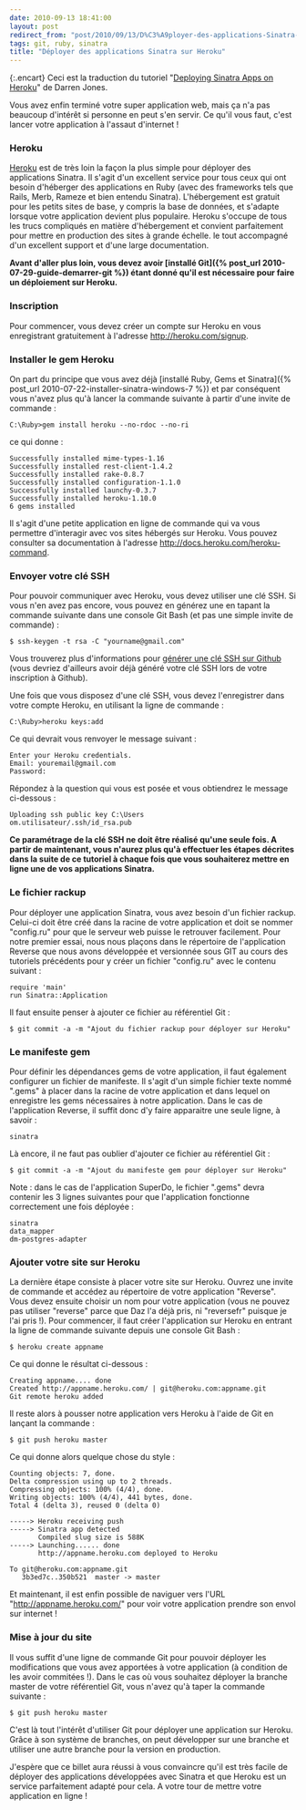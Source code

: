 ```yaml
---
date: 2010-09-13 18:41:00
layout: post
redirect_from: "post/2010/09/13/D%C3%A9ployer-des-applications-Sinatra-sur-Heroku"
tags: git, ruby, sinatra
title: "Déployer des applications Sinatra sur Heroku"
---
```


{:.encart}
Ceci est la traduction du tutoriel "[Deploying Sinatra Apps on Heroku](http://ididitmyway.herokuapp.com/past/2010/1/16/deploying_sinatra_apps_on_heroku/)" de Darren Jones.

Vous avez enfin terminé votre super application web, mais ça n'a pas
beaucoup d'intérêt si personne en peut s'en servir. Ce qu'il vous faut, c'est
lancer votre application à l'assaut d'internet !

### Heroku

[Heroku](http://heroku.com/) est de très loin la
façon la plus simple pour déployer des applications Sinatra. Il s'agit d'un
excellent service pour tous ceux qui ont besoin d'héberger des applications en
Ruby (avec des frameworks tels que Rails, Merb, Rameze et bien entendu
Sinatra). L'hébergement est gratuit pour les petits sites de base, y compris la
base de données, et s'adapte lorsque votre application devient plus populaire.
Heroku s'occupe de tous les trucs compliqués en matière d'hébergement et
convient parfaitement pour mettre en production des sites à grande échelle. le
tout accompagné d'un excellent support et d'une large documentation.

**Avant d'aller plus loin, vous devez avoir [installé Git]({% post_url 2010-07-29-guide-demarrer-git %}) étant donné qu'il est nécessaire pour faire un
déploiement sur Heroku.**

### Inscription

Pour commencer, vous devez créer un compte sur Heroku en vous enregistrant
gratuitement à l'adresse <http://heroku.com/signup>.

### Installer le gem Heroku

On part du principe que vous avez déjà [installé Ruby, Gems et Sinatra]({% post_url 2010-07-22-installer-sinatra-windows-7 %}) et par conséquent vous n'avez
plus qu'à lancer la commande suivante à partir d'une invite de
commande :

```
C:\Ruby>gem install heroku --no-rdoc --no-ri
```

ce qui donne :

```
Successfully installed mime-types-1.16
Successfully installed rest-client-1.4.2
Successfully installed rake-0.8.7
Successfully installed configuration-1.1.0
Successfully installed launchy-0.3.7
Successfully installed heroku-1.10.0
6 gems installed
```

Il s'agit d'une petite application en ligne de commande qui va vous
permettre d'interagir avec vos sites hébergés sur Heroku. Vous pouvez consulter
sa documentation à l'adresse <http://docs.heroku.com/heroku-command>.

### Envoyer votre clé SSH

Pour pouvoir communiquer avec Heroku, vous devez utiliser une clé SSH. Si
vous n'en avez pas encore, vous pouvez en générez une en tapant la commande
suivante dans une console Git Bash (et pas une simple invite de
commande) :

```
$ ssh-keygen -t rsa -C "yourname@gmail.com"
```

Vous trouverez plus d'informations pour [générer une clé SSH
sur Github](http://help.github.com/msysgit-key-setup/) (vous devriez d'ailleurs avoir déjà généré votre clé SSH lors de
votre inscription à Github).

Une fois que vous disposez d'une clé SSH, vous devez l'enregistrer dans
votre compte Heroku, en utilisant la ligne de commande :

```
C:\Ruby>heroku keys:add 
```

Ce qui devrait vous renvoyer le message suivant :

```
Enter your Heroku credentials. 
Email: youremail@gmail.com 
Password: 
```

Répondez à la question qui vous est posée et vous obtiendrez le message
ci-dessous :

```
Uploading ssh public key C:\Users
om.utilisateur/.ssh/id_rsa.pub
```

**Ce paramétrage de la clé SSH ne doit être réalisé qu'une seule fois.
A partir de maintenant, vous n'aurez plus qu'à effectuer les étapes décrites
dans la suite de ce tutoriel à chaque fois que vous souhaiterez mettre en ligne
une de vos applications Sinatra.**

### Le fichier rackup

Pour déployer une application Sinatra, vous avez besoin d'un fichier rackup.
Celui-ci doit être créé dans la racine de votre application et doit se nommer
"config.ru" pour que le serveur web puisse le retrouver facilement. Pour notre
premier essai, nous nous plaçons dans le répertoire de l'application Reverse
que nous avons développée et versionnée sous GIT au cours des tutoriels
précédents pour y créer un fichier "config.ru" avec le contenu
suivant :

```
require 'main'
run Sinatra::Application
```

Il faut ensuite penser à ajouter ce fichier au référentiel Git :

```
$ git commit -a -m "Ajout du fichier rackup pour déployer sur Heroku"
```

### Le manifeste gem

Pour définir les dépendances gems de votre application, il faut également
configurer un fichier de manifeste. Il s'agit d'un simple fichier texte nommé
".gems" à placer dans la racine de votre application et dans lequel on
enregistre les gems nécessaires à notre application. Dans le cas de
l'application Reverse, il suffit donc d'y faire apparaitre une seule ligne, à
savoir :

```
sinatra
```

Là encore, il ne faut pas oublier d'ajouter ce fichier au référentiel
Git :

```
$ git commit -a -m "Ajout du manifeste gem pour déployer sur Heroku"
```

Note : dans le cas de l'application SuperDo, le
fichier ".gems" devra contenir les 3 lignes suivantes pour que l'application
fonctionne correctement une fois déployée :

```
sinatra
data_mapper
dm-postgres-adapter
```

### Ajouter votre site sur Heroku

La dernière étape consiste à placer votre site sur Heroku. Ouvrez une invite
de commande et accédez au répertoire de votre application "Reverse". Vous devez
ensuite choisir un nom pour votre application (vous ne pouvez pas utiliser
"reverse" parce que Daz l'a déjà pris, ni "reversefr" puisque je l'ai pris !).
Pour commencer, il faut créer l'application sur Heroku en entrant la ligne de
commande suivante depuis une console Git Bash :

```
$ heroku create appname
```

Ce qui donne le résultat ci-dessous :

```
Creating appname.... done
Created http://appname.heroku.com/ | git@heroku.com:appname.git
Git remote heroku added
```

Il reste alors à pousser notre application vers Heroku à l'aide de Git en
lançant la commande :

```
$ git push heroku master
```

Ce qui donne alors quelque chose du style :

```
Counting objects: 7, done.
Delta compression using up to 2 threads.
Compressing objects: 100% (4/4), done.
Writing objects: 100% (4/4), 441 bytes, done.
Total 4 (delta 3), reused 0 (delta 0)

-----> Heroku receiving push
-----> Sinatra app detected
       Compiled slug size is 588K
-----> Launching...... done
       http://appname.heroku.com deployed to Heroku

To git@heroku.com:appname.git
   3b3ed7c..350b521  master -> master
```

Et maintenant, il est enfin possible de naviguer vers l'URL
"http://appname.heroku.com/" pour voir votre application prendre son envol sur
internet !

### Mise à jour du site

Il vous suffit d'une ligne de commande Git pour pouvoir déployer les
modifications que vous avez apportées à votre application (à condition de les
avoir commitées !). Dans le cas où vous souhaitez déployer la branche master de
votre référentiel Git, vous n'avez qu'à taper la commande suivante :

```
$ git push heroku master
```

C'est là tout l'intérêt d'utiliser Git pour déployer une application sur
Heroku. Grâce à son système de branches, on peut développer sur une branche et
utiliser une autre branche pour la version en production.

J'espère que ce billet aura réussi à vous convaincre qu'il est très facile
de déployer des applications développées avec Sinatra et que Heroku est un
service parfaitement adapté pour cela. A votre tour de mettre votre application
en ligne !

